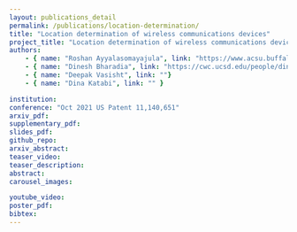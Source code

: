 ```yaml
---
layout: publications_detail
permalink: /publications/location-determination/
title: "Location determination of wireless communications devices"
project_title: "Location determination of wireless communications devices"
authors:
    - { name: "Roshan Ayyalasomayajula", link: "https://www.acsu.buffalo.edu/~roshana/"}
    - { name: "Dinesh Bharadia", link: "https://cwc.ucsd.edu/people/dinesh-bharadia" }
    - { name: "Deepak Vasisht", link: ""}
    - { name: "Dina Katabi", link: "" }

institution: 
conference: "Oct 2021 US Patent 11,140,651"
arxiv_pdf: 
supplementary_pdf:
slides_pdf: 
github_repo: 
arxiv_abstract:
teaser_video: 
teaser_description:
abstract: 
carousel_images:

youtube_video:
poster_pdf:
bibtex:
---
```


